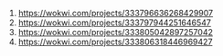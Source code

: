 1. https://wokwi.com/projects/333796636268429907
2. https://wokwi.com/projects/333797944251646547
3. https://wokwi.com/projects/333805042897257042
4. https://wokwi.com/projects/333806318446969427
